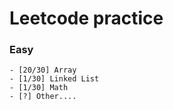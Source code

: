 Leetcode practice
===


### Easy

```
- [20/30] Array
- [1/30] Linked List
- [1/30] Math
- [?] Other....
```